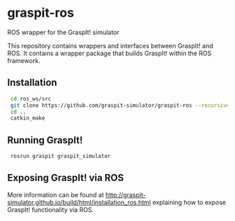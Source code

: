 # graspit-ros
ROS wrapper for the GraspIt! simulator

This repository contains wrappers and interfaces between GraspIt! and ROS. It contains a wrapper package that builds GraspIt! within the ROS framework.

## Installation

```bash
 cd ros_ws/src
 git clone https://github.com/graspit-simulator/graspit-ros --recursive
 cd ..
 catkin_make
```

## Running GraspIt!

```bash
 rosrun graspit graspit_simulator
```

## Exposing GraspIt! via ROS
More information can be found at http://graspit-simulator.github.io/build/html/installation_ros.html explaining how to expose GraspIt! functionality via ROS.
